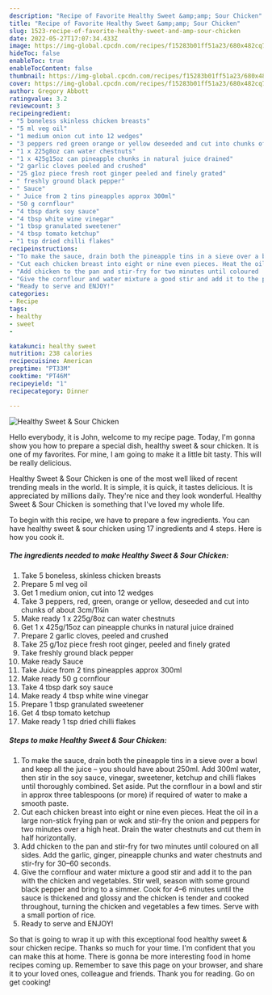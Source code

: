 ```yaml
---
description: "Recipe of Favorite Healthy Sweet &amp;amp; Sour Chicken"
title: "Recipe of Favorite Healthy Sweet &amp;amp; Sour Chicken"
slug: 1523-recipe-of-favorite-healthy-sweet-and-amp-sour-chicken
date: 2022-05-27T17:07:34.433Z
image: https://img-global.cpcdn.com/recipes/f15283b01ff51a23/680x482cq70/healthy-sweet-sour-chicken-recipe-main-photo.jpg
hideToc: false
enableToc: true
enableTocContent: false
thumbnail: https://img-global.cpcdn.com/recipes/f15283b01ff51a23/680x482cq70/healthy-sweet-sour-chicken-recipe-main-photo.jpg
cover: https://img-global.cpcdn.com/recipes/f15283b01ff51a23/680x482cq70/healthy-sweet-sour-chicken-recipe-main-photo.jpg
author: Gregory Abbott
ratingvalue: 3.2
reviewcount: 3
recipeingredient:
- "5 boneless skinless chicken breasts"
- "5 ml veg oil"
- "1 medium onion cut into 12 wedges"
- "3 peppers red green orange or yellow deseeded and cut into chunks of about 3cm1in"
- "1 x 225g8oz can water chestnuts"
- "1 x 425g15oz can pineapple chunks in natural juice drained"
- "2 garlic cloves peeled and crushed"
- "25 g1oz piece fresh root ginger peeled and finely grated"
- " freshly ground black pepper"
- " Sauce"
- " Juice from 2 tins pineapples approx 300ml"
- "50 g cornflour"
- "4 tbsp dark soy sauce"
- "4 tbsp white wine vinegar"
- "1 tbsp granulated sweetener"
- "4 tbsp tomato ketchup"
- "1 tsp dried chilli flakes"
recipeinstructions:
- "To make the sauce, drain both the pineapple tins in a sieve over a bowl and keep all the juice –  you should have about 250ml. Add 300ml water, then stir in the soy sauce, vinegar, sweetener, ketchup and chilli flakes until  thoroughly combined. Set aside. Put the cornflour in a bowl and stir in approx three  tablespoons (or more) if required of water to make a smooth paste."
- "Cut each chicken breast into eight or nine even pieces. Heat the oil in a  large non-stick frying pan or wok and stir-fry the onion and peppers for two minutes over  a high heat. Drain the water chestnuts and cut them in half horizontally."
- "Add chicken to the pan and stir-fry for two minutes until coloured  on all sides. Add the garlic, ginger, pineapple chunks and water chestnuts and stir-fry for  30–60 seconds."
- "Give the cornflour and water mixture a good stir and add it to the pan with the chicken and vegetables. Stir well, season with some ground black pepper and bring to a simmer.  Cook for 4–6 minutes until the sauce is thickened and glossy and the chicken is tender and  cooked throughout, turning the chicken and vegetables a few times. Serve with a small portion of rice."
- "Ready to serve and ENJOY!"
categories:
- Recipe
tags:
- healthy
- sweet
- 

katakunci: healthy sweet  
nutrition: 238 calories
recipecuisine: American
preptime: "PT33M"
cooktime: "PT46M"
recipeyield: "1"
recipecategory: Dinner

---
```



![Healthy Sweet &amp; Sour Chicken](https://img-global.cpcdn.com/recipes/f15283b01ff51a23/680x482cq70/healthy-sweet-sour-chicken-recipe-main-photo.jpg)

Hello everybody, it is John, welcome to my recipe page. Today, I'm gonna show you how to prepare a special dish, healthy sweet &amp; sour chicken. It is one of my favorites. For mine, I am going to make it a little bit tasty. This will be really delicious.



Healthy Sweet &amp; Sour Chicken is one of the most well liked of recent trending meals in the world. It is simple, it is quick, it tastes delicious. It is appreciated by millions daily. They're nice and they look wonderful. Healthy Sweet &amp; Sour Chicken is something that I've loved my whole life.


To begin with this recipe, we have to prepare a few ingredients. You can have healthy sweet &amp; sour chicken using 17 ingredients and 4 steps. Here is how you cook it.

<!--inarticleads1-->

##### The ingredients needed to make Healthy Sweet &amp; Sour Chicken:

1. Take 5 boneless, skinless chicken breasts
1. Prepare 5 ml veg oil
1. Get 1 medium onion, cut into 12 wedges
1. Take 3 peppers, red, green, orange or yellow, deseeded and cut into chunks of about 3cm/1¼in
1. Make ready 1 x 225g/8oz can water chestnuts
1. Get 1 x 425g/15oz can pineapple chunks in natural juice drained
1. Prepare 2 garlic cloves, peeled and crushed
1. Take 25 g/1oz piece fresh root ginger, peeled and finely grated
1. Take  freshly ground black pepper
1. Make ready  Sauce
1. Take  Juice from 2 tins pineapples approx 300ml
1. Make ready 50 g cornflour
1. Take 4 tbsp dark soy sauce
1. Make ready 4 tbsp white wine vinegar
1. Prepare 1 tbsp granulated sweetener
1. Get 4 tbsp tomato ketchup
1. Make ready 1 tsp dried chilli flakes




<!--inarticleads2-->

##### Steps to make Healthy Sweet &amp; Sour Chicken:

1. To make the sauce, drain both the pineapple tins in a sieve over a bowl and keep all the juice –  you should have about 250ml. Add 300ml water, then stir in the soy sauce, vinegar, sweetener, ketchup and chilli flakes until  thoroughly combined. Set aside. Put the cornflour in a bowl and stir in approx three  tablespoons (or more) if required of water to make a smooth paste.
1. Cut each chicken breast into eight or nine even pieces. Heat the oil in a  large non-stick frying pan or wok and stir-fry the onion and peppers for two minutes over  a high heat. Drain the water chestnuts and cut them in half horizontally.
1. Add chicken to the pan and stir-fry for two minutes until coloured  on all sides. Add the garlic, ginger, pineapple chunks and water chestnuts and stir-fry for  30–60 seconds.
1. Give the cornflour and water mixture a good stir and add it to the pan with the chicken and vegetables. Stir well, season with some ground black pepper and bring to a simmer.  Cook for 4–6 minutes until the sauce is thickened and glossy and the chicken is tender and  cooked throughout, turning the chicken and vegetables a few times. Serve with a small portion of rice.
1. Ready to serve and ENJOY!



So that is going to wrap it up with this exceptional food healthy sweet &amp; sour chicken recipe. Thanks so much for your time. I'm confident that you can make this at home. There is gonna be more interesting food in home recipes coming up. Remember to save this page on your browser, and share it to your loved ones, colleague and friends. Thank you for reading. Go on get cooking!
